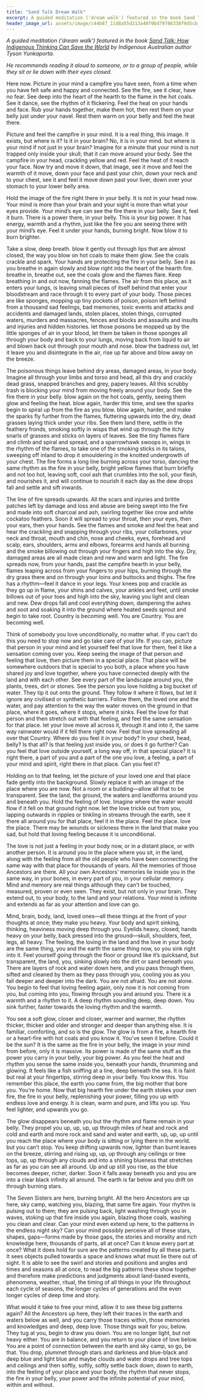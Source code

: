```yaml
---
title: "Sand Talk Dream Walk"
excerpt: A guided meditation ('dream walk') featured in the book Sand Talk by Indigenous author Tyson Yunkaporta.
header_image_url: assets/image/c44b87_11d8a55d213a48f0bd79786338f9d5cb_mv2.jpg
---
```


*A guided meditation ('dream walk') featured in the book [Sand Talk: How Indigenous Thinking Can Save the World](https://www.goodreads.com/book/show/45449501-sand-talk) by Indigenous Australian author Tyson Yunkaporta.*

*He recommends reading it aloud to someone, or to a group of people, while they sit or lie down with their eyes closed.*

Here now. Picture in your mind a campfire you have seen, from a time when you have felt safe and happy and connected. See the fire, see it clear, have no fear. See deep into the heart of the hearth to the flame in the hot coals. See it dance, see the rhythm of it flickering. Feel the heat on your hands and face. Rub your hands together, make them hot, then rest them on your belly just under your navel. Rest them warm on your belly and feel the heat there.

Picture and feel the campfire in your mind. It is a real thing, this image. It exists, but where is it? Is it in your brain? No, it is in your mind. but where is your mind if not just in your brain? Imagine for a minute that your mind is not trapped only inside your skull; that it can move around your body. See the campfire in your head, crackling yellow and red. Feel the heat of it reach your face. Now try and move it down, that image, see it move and feel the warmth of it move, down your face and past your chin, down your neck and to your chest, see it and feel it move down past your liver, down over your stomach to your lower belly area.

Hold the image of the fire right there in your belly. It is not in your head now. Your mind is more than your brain and your sight is more than what your eyes provide. Your mind’s eye can see the fire there in your belly. See it, feel it burn. There is a power there, in your belly. This is your big power. It has energy, warmth and a rhythm, just like the fire you are seeing there with your mind’s eye. Feel it under your hands, burning bright. Now blow it to burn brighter.

Take a slow, deep breath. blow it gently out through lips that are almost closed, the way you blow on hot coals to make them glow. See the coals crackle and spark. Your hands are protecting the fire in your belly. See it as you breathe in again slowly and blow right into the heart of the hearth fire. breathe in, breathe out, see the coals glow and the flames flare. Keep breathing in and out now, fanning the flames. The air from this place, as it enters your lungs, is leaving small pieces of itself behind that enter your bloodstream and race through it to every part of your body. Those pieces are like sponges, mopping up tiny pockets of poison, poison left behind from a thousand sad feelings, bad memories, toxic events and attacks and accidents and damaged lands, stolen places, stolen things, corrupted waters, murders and massacres, fences and blocks and assaults and insults and injuries and hidden histories. let those poisons be mopped up by the little sponges of air in your blood, let them be taken in those sponges all through your body and back to your lungs, moving back from liquid to air and blown back out through your mouth and nose. blow the badness out, let it leave you and disintegrate in the air, rise up far above and blow away on the breeze.

The poisonous things leave behind dry areas, damaged areas, in your body. Imagine all through your limbs and torso and head, all this dry and crackly dead grass, snapped branches and grey, papery leaves. All this scrubby trash is blocking your mind from moving freely around your body. See the fire there in your belly. blow again on the hot coals, gently, seeing them glow and feeling the heat. blow again, harder this time, and see the sparks begin to spiral up from the fire as you blow. blow again, harder, and make the sparks fly further from the flames, fluttering upwards into the dry, dead grasses laying thick under your ribs. See them land there, settle in the feathery fronds, smoking softly in wisps that wind up through the itchy snarls of grasses and sticks on layers of leaves. See the tiny flames flare and climb and spiral and spread, and a sparrowhawk swoops in, wings in the rhythm of the flames, to take one of the smoking sticks in its talons, sweeping off inland to drop it smouldering in the knotted undergrowth of your chest. The fire forms a long line burning across your torso, dancing the same rhythm as the fire in your belly, bright yellow flames that burn briefly and not too hot, leaving soft, cool ash that crumbles into the soil, your flesh, and nourishes it, and will continue to nourish it each day as the dew drops fall and settle and sift inwards.

The line of fire spreads upwards. All the scars and injuries and brittle patches left by damage and loss and abuse are being swept into the fire and made into soft charcoal and ash, swirling together like crow and white cockatoo feathers. Soon it will spread to your throat, then your eyes, then your ears, then your hands. See the flames and smoke and feel the heat and hear the crackling and snapping through your ribs, your collarbones, your neck and throat, mouth and chin, nose and cheeks, eyes, forehead and scalp, ears, shoulders, arms and elbows, forearms and hands all burning and the smoke billowing out through your fingers and high into the sky. Dry, damaged areas are all made clean and new and warm and light. The fire spreads now, from your hands, past the campfire hearth in your belly, flames leaping across from your fingers to your hips, burning through the dry grass there and on through your loins and buttocks and thighs. The fire has a rhythm—feel it dance in your legs. Your knees pop and crackle as they go up in flame, your shins and calves, your ankles and feet, until smoke billows out of your toes and high into the sky, leaving you light and clean and new. Dew drops fall and cool everything down, dampening the ashes and soot and soaking it into the ground where heated seeds sprout and begin to take root. Country is becoming well. You are Country. You are becoming well.

Think of somebody you love unconditionally, no matter what. If you can’t do this you need to stop now and go take care of your life. If you can, picture that person in your mind and let yourself feel that love for them, feel it like a sensation coming over you. Keep seeing the image of that person and feeling that love, then picture them in a special place. That place will be somewhere outdoors that is special to you both, a place where you have shared joy and love together, where you have connected deeply with the land and with each other. See every part of the landscape around you, the plants, trees, dirt or stones. See the person you love holding a big bucket of water. They tip it out onto the ground. They follow it where it flows, but let it ignore any civilised or synthetic barriers. Follow them, the loved one and the water, and pay attention to the way the water moves on the ground in that place, where it goes, where it stops, where it sinks. Feel the love for that person and then stretch out with that feeling, and feel the same sensation for that place. let your love move all across it, through it and into it, the same way rainwater would if it fell there right now. Feel that love spreading all over that Country. Where do you feel it in your body? In your chest, head, belly? Is that all? Is that feeling just inside you, or does it go further? Can you feel that love outside yourself, a long way off, in that special place? It is right there, a part of you and a part of the one you love, a feeling, a part of your mind and spirit, right there in that place. Can you feel it?

Holding on to that feeling, let the picture of your loved one and that place fade gently into the background. Slowly replace it with an image of the place where you are now. Not a room or a building—allow all that to be transparent. See the land, the ground, the waters and landforms around you and beneath you. Hold the feeling of love. Imagine where the water would flow if it fell on that ground right now. let the love trickle out from you, lapping outwards in ripples or tinkling in streams through the earth, see it there all around you for that place, feel it in the place. Feel the place. love the place. There may be wounds or sickness there in the land that make you sad, but hold that loving feeling because it is unconditional.

The love is not just a feeling in your body now, or in a distant place, or with another person. It is around you in the place where you sit, in the land, along with the feeling from all the old people who have been connecting the same way with that place for thousands of years. All the memories of those Ancestors are there. All your own Ancestors’ memories lie inside you in the same way, in your bones, in every part of you, in your cellular memory. Mind and memory are real things although they can’t be touched, measured, proven or even seen. They exist, but not only in your brain. They extend out, to your body, to the land and your relations. Your mind is infinite and extends as far as your attention and love can go.

Mind, brain, body, land, loved ones—all these things at the front of your thoughts at once; they make you heavy. Your body and spirit sinking, thinking, heaviness moving deep through you. Eyelids heavy, closed; hands heavy on your belly, back pressed into the ground—skull, shoulders, feet, legs, all heavy. The feeling, the loving in the land and the love in your body are the same thing, you and the earth the same thing now, so you sink right into it. Feel yourself going through the floor or ground like it’s quicksand, but transparent, the land, you, sinking slowly into the dirt or sand beneath you. There are layers of rock and water down here, and you pass through them, sifted and cleaned by them as they pass through you, cooling you as you fall deeper and deeper into the dark. You are not afraid. You are not alone. You begin to feel that loving feeling again, only now it is not coming from you, but coming into you, flowing through you and around you. There is a warmth and a rhythm to it. A deep rhythm sounding deep, deep down. You sink further, faster towards the loving rhythm and the warmth.

You see a soft glow, closer and closer, warmer and warmer, the rhythm thicker, thicker and older and stronger and deeper than anything else. It is familiar, comforting, and so is the glow. The glow is from a fire, a hearth fire or a heart-fire with hot coals and you know it. You’ve seen it before. Could it be the sun? It is the same as the fire in your belly, the image in your mind from before, only it is massive. Its power is made of the same stuff as the power you carry in your belly, your big power. As you feel the heat and rhythm you sense the same inside you, beneath your hands, thrumming and glowing. It feels like a fish sniffing at a line, deep beneath the sea. It is faint but real at your fingertips, stirring deep in your belly. You know this. You remember this place, the earth you came from, the big mother that bore you. You’re home. Now that big hearth fire under the earth stokes your own fire, the fire in your belly, replenishing your power, filling you up with endless love and energy. It is clean, warm and pure, and lifts you up. You feel lighter, and upwards you go.

The glow disappears beneath you but the rhythm and flame remain in your belly. They propel you up, up, up, up through miles of heat and rock and cold and earth and more rock and sand and water and earth, up, up, up until you reach the place where your body is sitting or lying there in the world. but you can’t stop. You keep drifting upwards now, lighter than burnt leaves on the breeze, stirring and rising up, up, up through any ceilings or tree tops, up, up through any clouds and into a shining blueness that stretches as far as you can see all around. Up and up still you rise, as the blue becomes deeper, richer, darker. Soon it falls away beneath you and you are into a clear black infinity all around. The earth is far below and you drift on through burning stars.

The Seven Sisters are here, burning bright. All the hero Ancestors are up here, sky camp, watching you, blazing, that same fire again. Your rhythm is pulsing out to them; they are pulsing back, light washing through you in waves, stoking up that fire inside you again, blazing those coals, washing you clean and clear. Can your mind even extend up here, to the patterns in the endless night sky? Can your mind possibly perceive all of these stars, shapes, gaps—forms made by those gaps, the stories and morality and rich knowledge here, thousands of parts, all at once? Can it know every part at once? What it does hold for sure are the patterns created by all these parts. It sees objects pulled towards a space and knows what must lie there out of sight. It is able to see the swirl and stories and positions and angles and times and seasons all at once, to read the big patterns these show together and therefore make predictions and judgments about land-based events, phenomena, weather, ritual, the timing of all things in your life throughout each cycle of seasons, the longer cycles of generations and the even longer cycles of deep time and story.

What would it take to free your mind, allow it to see these big patterns again? All the Ancestors up here, they left their traces in the earth and waters below as well, and you carry those traces within, those memories and knowledges and deep, deep love. Those things wait for you, below. They tug at you, begin to draw you down. You are no longer light, but not heavy either. You are in balance, and you return to your place of love below. You are a point of connection between the earth and sky camp, so go, be that. You drop, plummet through stars and darkness and blue-black and deep blue and light blue and maybe clouds and water drops and tree tops and ceilings and then softly, softly, softly settle back down, down to earth, into the feeling of your place and your body, the rhythm that never stops, the fire in your belly, your power and the infinite potential of your mind, within and without. 
